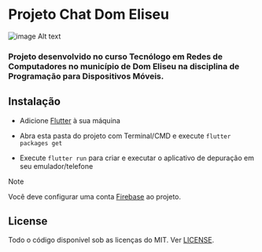 # Projeto Chat Dom Eliseu
![image Alt text](../main/assets/images/app.jpg)

### Projeto desenvolvido no curso Tecnólogo em Redes de Computadores no município de Dom Eliseu na disciplina de Programação para Dispositivos Móveis.

## Instalação

- Adicione [Flutter](https://flutter.dev/docs/get-started/install) à sua máquina

- Abra esta pasta do projeto com Terminal/CMD e execute `flutter packages get`

- Execute `flutter run` para criar e executar o aplicativo de depuração em seu emulador/telefone

> [!NOTE]
> Você deve configurar uma conta [Firebase](https://firebase.google.com/docs/flutter/setup?hl=pt-br&platform=android) ao projeto.

## License

Todo o código disponível sob as licenças do MIT. Ver [LICENSE](LICENSE).